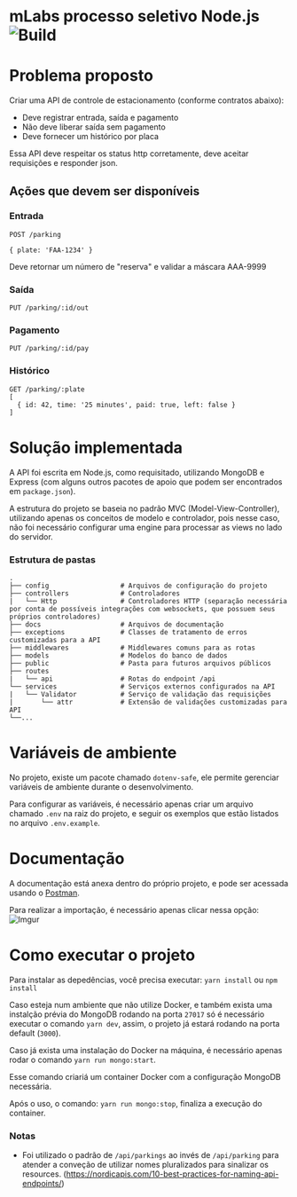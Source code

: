 # mLabs processo seletivo Node.js ![Build](https://api.travis-ci.com/un-versed/mlabs-teste-v1.svg?branch=master)

# Problema proposto

Criar uma API de controle de estacionamento (conforme contratos abaixo):

  - Deve registrar entrada, saída e pagamento
  - Não deve liberar saída sem pagamento
  - Deve fornecer um histórico por placa

Essa API deve respeitar os status http corretamente, deve aceitar requisições e responder json.

## Ações que devem ser disponíveis

### Entrada

```
POST /parking

{ plate: 'FAA-1234' }
```

Deve retornar um número de "reserva" e validar a máscara AAA-9999

### Saída

```
PUT /parking/:id/out
```

### Pagamento

```
PUT /parking/:id/pay
```

### Histórico

```
GET /parking/:plate
[
  { id: 42, time: '25 minutes', paid: true, left: false }
]
```

# Solução implementada

A API foi escrita em Node.js, como requisitado, utilizando MongoDB e Express (com alguns outros pacotes de apoio que podem ser encontrados em ```package.json```).

A estrutura do projeto se baseia no padrão MVC (Model-View-Controller), utilizando apenas os conceitos de modelo e controlador, pois nesse caso, não foi necessário configurar uma engine para processar as views no lado do servidor.

### Estrutura de pastas
    .
    ├── config                  # Arquivos de configuração do projeto
    ├── controllers             # Controladores
    |   └── Http                # Controladores HTTP (separação necessária por conta de possíveis integrações com websockets, que possuem seus próprios controladores)
    ├── docs                    # Arquivos de documentação
    ├── exceptions              # Classes de tratamento de erros customizadas para a API
    ├── middlewares             # Middlewares comuns para as rotas
    ├── models                  # Modelos do banco de dados
    ├── public                  # Pasta para futuros arquivos públicos
    ├── routes 
    |   └── api                 # Rotas do endpoint /api
    └── services                # Serviços externos configurados na API
    |   └── Validator           # Serviço de validação das requisições
    |       └── attr            # Extensão de validações customizadas para API
    └──...

# Variáveis de ambiente
No projeto, existe um pacote chamado ```dotenv-safe```, ele permite gerenciar variáveis de ambiente durante o desenvolvimento.

Para configurar as variáveis, é necessário apenas criar um arquivo chamado ```.env``` na raiz do projeto, e seguir os exemplos que estão listados no arquivo ```.env.example```.

# Documentação

A documentação está anexa dentro do próprio projeto, e pode ser acessada usando o [Postman](https://www.postman.com/).

Para realizar a importação, é necessário apenas clicar nessa opção:
![Imgur](https://i.imgur.com/OPNqxnV.jpg)

# Como executar o projeto

Para instalar as depedências, você precisa executar: ```yarn install``` ou ```npm install```

Caso esteja num ambiente que não utilize Docker, e também exista uma instalção prévia do MongoDB rodando na porta ```27017``` só é necessário executar o comando ```yarn dev```, assim, o projeto já estará rodando na porta default (```3000```).

Caso já exista uma instalação do Docker na máquina, é necessário apenas rodar o comando ```yarn run mongo:start```.

Esse comando criariá um container Docker com a configuração MongoDB necessária.

Após o uso, o comando: ```yarn run mongo:stop```, finaliza a execução do container.

### Notas

- Foi utilizado o padrão de `/api/parkings` ao invés de `/api/parking` para atender a conveção de utilizar nomes pluralizados para sinalizar os resources. (https://nordicapis.com/10-best-practices-for-naming-api-endpoints/)

